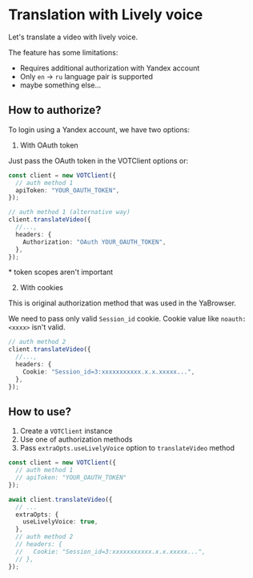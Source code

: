 # Translation with Lively voice

Let's translate a video with lively voice.

The feature has some limitations:

- Requires additional authorization with Yandex account
- Only `en` -> `ru` language pair is supported
- maybe something else...

## How to authorize?

To login using a Yandex account, we have two options:

1. With OAuth token

Just pass the OAuth token in the VOTClient options or:

```ts
const client = new VOTClient({
  // auth method 1
  apiToken: "YOUR_OAUTH_TOKEN",
});

// auth method 1 (alternative way)
client.translateVideo({
  //...,
  headers: {
    Authorization: "OAuth YOUR_OAUTH_TOKEN",
  },
});
```

\* token scopes aren't important

2. With cookies

This is original authorization method that was used in the YaBrowser.

We need to pass only valid `Session_id` cookie. Cookie value like `noauth:<xxxx>` isn't valid.

```ts
// auth method 2
client.translateVideo({
  //...,
  headers: {
    Cookie: "Session_id=3:xxxxxxxxxxx.x.x.xxxxx...",
  },
});
```

## How to use?

1. Create a `VOTClient` instance
2. Use one of authorization methods
3. Pass `extraOpts.useLivelyVoice` option to `translateVideo` method

```ts
const client = new VOTClient({
  // auth method 1
  // apiToken: "YOUR_OAUTH_TOKEN"
});

await client.translateVideo({
  // ...
  extraOpts: {
    useLivelyVoice: true,
  },
  // auth method 2
  // headers: {
  //   Cookie: "Session_id=3:xxxxxxxxxxx.x.x.xxxxx...",
  // },
});
```
